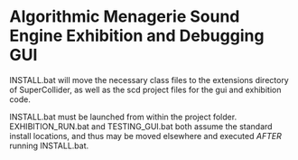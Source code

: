# Algorithmic Menagerie Sound Engine Exhibition and Debugging GUI

INSTALL.bat will move the necessary class files to the extensions directory of SuperCollider, as well as the scd project files for the gui and exhibition code.

INSTALL.bat must be launched from within the project folder. EXHIBITION_RUN.bat and TESTING_GUI.bat both assume the standard install locations, and thus may be moved elsewhere and executed *AFTER* running INSTALL.bat.